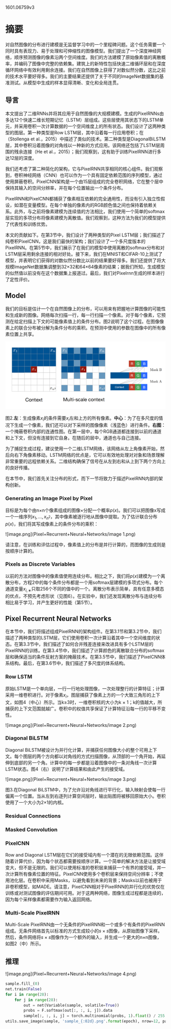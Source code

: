 1601.06759v3

# 摘要

对自然图像的分布进行建模是无监督学习中的一个里程碑问题。这个任务需要一个同时具有表现力、易于处理和可伸缩性的图像模型。我们提出了一个深度神经网络，顺序预测图像的像素沿两个空间维度。我们的方法建模了原始像素值的离散概率，并编码了图像中完整的依赖集。建筑上的新特性包括快速二维循环层和在深度循环网络中有效利用剩余连接。我们在自然图像上获得了对数似然分数，这比之前的技术水平要好得多。我们的主要结果还提供了关于不同的ImageNet数据集的基准测试。从模型中生成的样本显得清晰、变化和全局连贯。

## 导言

本文提出了二维RNNs并将其应用于自然图像的大规模建模。生成的PixelRNNs由多达12个快速二维长短期记忆（LSTM）层组成。这些层使用其状态下的LSTM单元，并采用卷积一次计算数据的一个空间维度上的所有状态。我们设计了这两种类型的图层。第一种类型是Row LSTM层，其中沿着每一行应用卷积；在（Stollenga et al.，2015）中描述了类似的技术。第二种类型是DiagonalBiLSTM层，其中卷积沿着图像的对角线以一种新的方式应用。该网络还包括了LSTM层周围的残余连接（He et al.，2015）；我们观察到，这有助于训练PixelRNN进行多达12层的深度。

我们还考虑了第二种简化的架构，它与PixelRNN共享相同的核心组件。我们观察到，卷积神经网络（CNN）也可以作为一个具有固定依赖范围的序列模型，通过使用屏蔽卷积。PixelCNN架构是一个由15层组成的完全卷积网络，它在整个层中保持其输入的空间分辨率，并在每个位置输出一个条件分布。

PixelRNN和PixelCNN都捕获了像素相互依赖的完全通用性，而没有引入独立性假设，如潜在变量模型。在每个单独的像素内的RGB颜色值之间也保持着依赖关系。此外，与之前将像素建模为连续值的方法相比，我们使用一个简单的softmax层实现的多项分布将像素建模为离散值。我们观察到，这种方法为我们的模型提供了代表性和训练优势。

本文的贡献如下。在第3节中，我们设计了两种类型的Pixel LSTM层；我们描述了纯卷积PixelCNN，这是我们最快的架构；我们设计了一个多尺度版本的PixelRNN。在第5节中，我们展示了在我们的模型中使用离散的softmax分布和对LSTM层采用剩余连接的相对好处。接下来，我们在MNIST和CIFAR-10上测试了模型，并表明它们获得的对数似然分数比以前的结果要好得多。我们还提供了将大规模ImageNet数据集调整到32×32和64×64像素的结果；据我们所知，生成模型的似然值以前没有在这个数据集上报道过。最后，我们对Pixelrnn生成的样本进行了定性评价。

## Model

我们的目标是估计一个在自然图像上的分布，可以用来有把握地计算图像的可能性和生成新的图像。网络每次扫描一行，每一行扫描一个像素。对于每个像素，它预测在给定扫描上下文的可能像素值上的条件分布。图2说明了这个过程。在图像像素上的联合分布被分解为条件分布的乘积。在预测中使用的参数在图像中的所有像素位置上共享。

![image.png](Pixel+Recurrent+Neural+Networks/image.png)

图2.**左**：生成像素$x_i$的条件需要$x_i$左和上方的所有像素。**中心**：为了在多尺度的情况下生成一个像素，我们还可以对下采样的图像像素（浅蓝色）进行条件。**右图**：一个掩蔽卷积内部的连通性图。在第一层中，每个RGB通道都连接到以前的通道和上下文，但没有连接到它自身。在随后的层中，通道也与自己连接。

为了捕捉生成过程，建议使用一个二维LSTM网络，该网络从左上角像素开始，然后向右下角像素移动。LSTM网络的优点是，它可以有效地处理对对象和场景理解非常重要的远程依赖关系。二维结构确保了信号在从左到右和从上到下两个方向上的良好传播。

在本节中，我们首先关注分布的形式，而下一节将致力于描述PixelRNN内部的架构创新。

### Generating an Image Pixel by Pixel

目标是为每个由n×n个像素组成的图像×分配一个概率$p(x)$。我们可以把图像x写成一个一维序列$x_1,...,x_{n^2}$，其中像素被逐行地从图像中提取。为了估计联合分布$p (x)$，我们将其写成像素上的条件分布的乘积：

![image.png](Pixel+Recurrent+Neural+Networks/image 1.png)

请注意，在训练和评估过程中，像素值上的分布是并行计算的，而图像的生成则是按顺序计算的。

### Pixels as Discrete Variables

以前的方法对图像中的像素值使用连续分布。相比之下，我们将$p (x)$建模为一个离散分布，方程2中的每个条件分布都是一个用softmax层建模的多项式分布。每个通道变量$x_{i,∗}$只取256个不同的值中的一个。离散分布表示简单，具有任意多模态的优点，不预先考虑形状（见图6）。在实验中，我们还发现离散分布与连续分布相比易于学习，并产生更好的性能（第5节）。

## Pixel Recurrent Neural Networks

在本节中，我们将描述组成PixelRNN的架构组件。在第3.1节和第3.2节中，我们描述了两种类型的LSTM层，它们使用卷积一次计算沿着其中一个空间维度的状态。在第3.3节中，我们描述了如何合并残差连接来改进具有多个LSTM层的PixelRNN的训练。在第3.4节中，我们描述了计算颜色的离散联合分布的softmax层和确保适当的条件反射方案的掩蔽技术。在第3.5节中，我们描述了PixelCNN体系结构。最后，在第3.6节中，我们描述了多尺度的体系结构。

### Row LSTM

原始LSTM是一个单向层，一行一行地处理图像，一次处理整行的计算特征；计算采用一维卷积进行。对于像素$x_i$，图层捕获了像素上方的一个大致三角形的上下文，如图4（中心）所示。当k≥3时，一维卷积核的大小为k × 1；k的值越大，所捕获的上下文范围就越广。卷积中的权值共享保证了计算特征沿每一行的平移不变性。

![image.png](Pixel+Recurrent+Neural+Networks/image 2.png)

### Diagonal BiLSTM

Diagonal  BiLSTM被设计为并行化计算，并捕获任何图像大小的整个可用上下文。每个图层的两个方向都以对角线的方式扫描图像，从顶部的一个角开始，再延伸到底部的另一个角。计算中的每一步都是沿着图像中的一条对角线一次计算LSTM状态。图4（右）说明了计算结果和由此产生的接受域。

![image.png](Pixel+Recurrent+Neural+Networks/image 3.png)

图3.在Diagonal BiLSTM中，为了允许沿对角线进行平行化，输入映射会使每一行偏离一个位置。当从左到右逐列计算空间层时，输出贴图将被移回原始大小。卷积使用了一个大小为2×1的内核。

### Residual Connections

### Masked Convolution

### PixelCNN

Row and Diagonal LSTM层在它们的接受域内有一个潜在的无限依赖范围。这伴随着计算代价，因为每个状态都需要按顺序计算。一个简单的解决方法是让接受域变大，但不是无限的。我们可以使用标准的卷积层来捕获一个有界的接受域，并一次计算所有像素位置的特征。PixelCNN使用多个卷积层来保持空间分辨率；不使用池化层。在卷积中采用Masks，以避免看到未来的背景；Masks以前也被用于非卷积模型，如MADE。请注意，PixelCNN相对于PixelRNN的并行化的优势仅在训练或对测试图像的评估期间可用。对于这两种网络，图像生成过程都是连续的，因为每个采样像素都需要作为输入返回网络。

### Multi-Scale PixelRNN

Multi-Scale PixelRNN由一个无条件的PixelRNN和一个或多个有条件的PixelRNN组成。无条件网络首先以标准的方式生成较小的$s×s$图像，从原始图像下采样。然后，条件网络将$s×s$图像作为一个额外的输入，并生成一个更大的n×n图像，如图2（中）所示。

## 推理

![image.png](Pixel+Recurrent+Neural+Networks/image 4.png)

```Python
sample.fill_(0)
net.train(False)
for i in range(28):
    for j in range(28):
        out = net(Variable(sample, volatile=True))
        probs = F.softmax(out[:, :, i, j]).data
        sample[:, :, i, j] = torch.multinomial(probs, 1).float() / 255.
utils.save_image(sample, 'sample_{:02d}.png'.format(epoch), nrow=12, padding=0)
```

